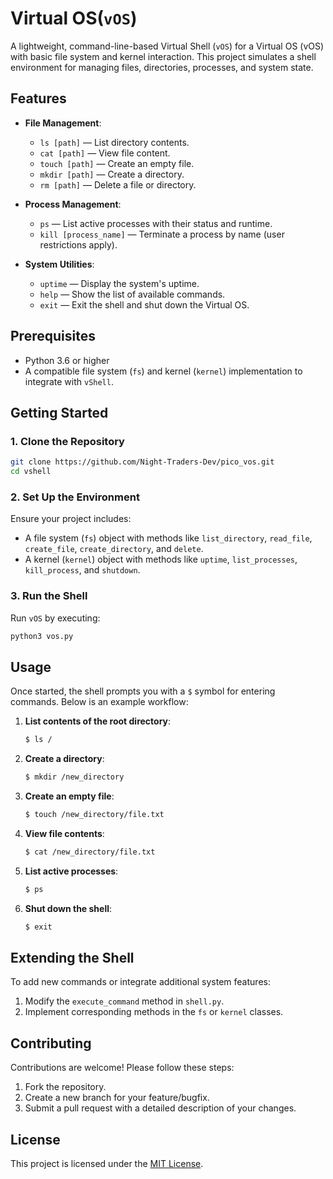 # Virtual OS(`vOS`)

A lightweight, command-line-based Virtual Shell (`vOS`) for a Virtual OS (vOS) with basic file system and kernel interaction. This project simulates a shell environment for managing files, directories, processes, and system state.

## Features

- **File Management**:
  - `ls [path]` — List directory contents.
  - `cat [path]` — View file content.
  - `touch [path]` — Create an empty file.
  - `mkdir [path]` — Create a directory.
  - `rm [path]` — Delete a file or directory.

- **Process Management**:
  - `ps` — List active processes with their status and runtime.
  - `kill [process_name]` — Terminate a process by name (user restrictions apply).

- **System Utilities**:
  - `uptime` — Display the system's uptime.
  - `help` — Show the list of available commands.
  - `exit` — Exit the shell and shut down the Virtual OS.

## Prerequisites

- Python 3.6 or higher
- A compatible file system (`fs`) and kernel (`kernel`) implementation to integrate with `vShell`.

## Getting Started

### 1. Clone the Repository
```bash
git clone https://github.com/Night-Traders-Dev/pico_vos.git
cd vshell
```

### 2. Set Up the Environment
Ensure your project includes:
- A file system (`fs`) object with methods like `list_directory`, `read_file`, `create_file`, `create_directory`, and `delete`.
- A kernel (`kernel`) object with methods like `uptime`, `list_processes`, `kill_process`, and `shutdown`.

### 3. Run the Shell
Run `vOS` by executing:
```bash
python3 vos.py
```

## Usage

Once started, the shell prompts you with a `$` symbol for entering commands. Below is an example workflow:

1. **List contents of the root directory**:
   ```bash
   $ ls /
   ```

2. **Create a directory**:
   ```bash
   $ mkdir /new_directory
   ```

3. **Create an empty file**:
   ```bash
   $ touch /new_directory/file.txt
   ```

4. **View file contents**:
   ```bash
   $ cat /new_directory/file.txt
   ```

5. **List active processes**:
   ```bash
   $ ps
   ```

6. **Shut down the shell**:
   ```bash
   $ exit
   ```

## Extending the Shell

To add new commands or integrate additional system features:
1. Modify the `execute_command` method in `shell.py`.
2. Implement corresponding methods in the `fs` or `kernel` classes.

## Contributing

Contributions are welcome! Please follow these steps:
1. Fork the repository.
2. Create a new branch for your feature/bugfix.
3. Submit a pull request with a detailed description of your changes.

## License

This project is licensed under the [MIT License](LICENSE).


